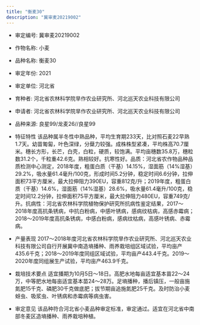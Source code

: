 ```yaml
---
title: "衡麦30"
description: "冀审麦20219002"
---
```

* 审定编号:  冀审麦20219002

*  作物名称:  小麦

*  品种名称:  衡麦30

*  审定年份:  2021

*  审定单位:  河北省

* 育种者:  河北省农林科学院旱作农业研究所、河北巡天农业科技有限公司

*  申请者:  河北省农林科学院旱作农业研究所、河北巡天农业科技有限公司

*  品种来源:  良星99/龙麦26//良星99

*  特征特性
该品种属半冬性中熟品种，平均生育期233天，比对照石麦22早熟1.7天。幼苗匍匐，叶色深绿，分蘖力较强。成株株型紧凑，平均株高70.7厘米。穗长方形，长芒，白壳，白粒，硬质，较饱满。平均亩穗数35.8万，穗粒数31.2个，千粒重42.6克。熟相较好。抗寒性好。品质：河北省农作物品种品质检测中心测定，2018年度，粗蛋白质（干基）14.15%，湿面筋（14%湿基）29.2%，吸水量61.4毫升/100克，形成时间5.2分钟，稳定时间6.6分钟，拉伸面积73平方厘米，最大拉伸阻力390EU，容重812克/升；2019年度，粗蛋白质（干基）14.6%，湿面筋（14%湿基）28.6%，吸水量61.4毫升/100克，稳定时间12.2分钟，拉伸面积75平方厘米，最大拉伸阻力480EU，容重749克/升。抗病性：河北省农林科学院植物保护研究所抗病性鉴定结果，2017～2018年度高抗条锈病，中抗白粉病，中感叶锈病，感病纹枯病，高感赤霉病；2018～2019年度高抗条锈病，中感白粉病，感病纹枯病，高感叶锈病、赤霉病。

*  产量表现
2017～2018年度河北省农林科学院旱作农业研究所、河北巡天农业科技有限公司自行开展冀中南造墒播种、雨养栽培组区域试验，平均亩产435.6千克；2018～2019年度同组区域试验，平均亩产443.4千克。2019～2020年度同组展生产试验，平均亩产463.9千克。

*  栽培技术要点
适宜播期为10月5日～18日。高肥水地每亩适宜基本苗22～24万，中等肥水地每亩适宜基本苗24～28万。足墒播种，播后镇压，一般亩施氮肥15千克、磷肥30千克做底肥；拔节期亩追施氮肥25千克。及时防治小麦蚜虫、吸浆虫、叶锈病和赤霉病等病虫害。

*  审定意见
该品种符合河北省小麦品种审定标准，审定通过。适宜在河北省中南部冬麦区造墒播种、雨养栽培种植。
